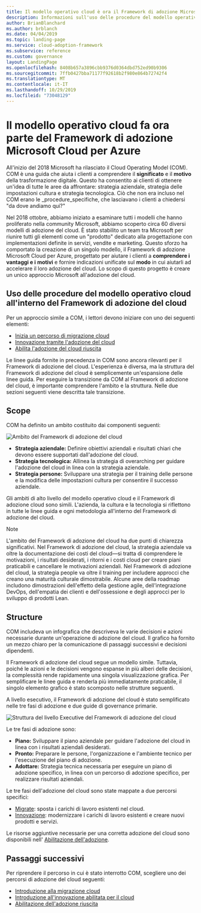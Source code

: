 ```yaml
---
title: Il modello operativo cloud è ora il Framework di adozione Microsoft Cloud per Azure
description: Informazioni sull'uso delle procedure del modello operativo cloud all'interno del Framework di adozione del cloud.
author: BrianBlanchard
ms.author: brblanch
ms.date: 04/04/2019
ms.topic: landing-page
ms.service: cloud-adoption-framework
ms.subservice: reference
ms.custom: governance
layout: LandingPage
ms.openlocfilehash: 8408b657a3896cbb9376d0364dbd752ed90b9306
ms.sourcegitcommit: 7ffb0427bba71177f92618b2f980e864b72742f4
ms.translationtype: MT
ms.contentlocale: it-IT
ms.lasthandoff: 10/29/2019
ms.locfileid: "73048129"
---
```

# <a name="cloud-operating-model-is-now-part-of-the-microsoft-cloud-adoption-framework-for-azure"></a>Il modello operativo cloud fa ora parte del Framework di adozione Microsoft Cloud per Azure

All'inizio del 2018 Microsoft ha rilasciato il Cloud Operating Model (COM). COM è una guida che aiuta i clienti a comprendere il **significato** e il **motivo** della trasformazione digitale. Questo ha consentito ai clienti di ottenere un'idea di tutte le aree da affrontare: strategia aziendale, strategia delle impostazioni cultura e strategia tecnologica. Ciò che non era incluso nel COM erano le _procedure_specifiche, che lasciavano i clienti a chiedersi "da dove andiamo qui?"

Nel 2018 ottobre, abbiamo iniziato a esaminare tutti i modelli che hanno proliferato nella community Microsoft, abbiamo scoperto circa 60 diversi modelli di adozione del cloud. È stato stabilito un team tra Microsoft per riunire tutti gli elementi come un "prodotto" dedicato alla progettazione con implementazioni definite in servizi, vendite e marketing. Questo sforzo ha comportato la creazione di un singolo modello, il Framework di adozione Microsoft Cloud per Azure, progettato per aiutare i clienti a **comprendere i vantaggi e i** **motivi** e fornire indicazioni unificate sul **modo** in cui aiutarli ad accelerare il loro adozione del cloud. Lo scopo di questo progetto è creare un unico approccio Microsoft all'adozione del cloud.

## <a name="using-cloud-operating-model-practices-within-the-cloud-adoption-framework"></a>Uso delle procedure del modello operativo cloud all'interno del Framework di adozione del cloud

Per un approccio simile a COM, i lettori devono iniziare con uno dei seguenti elementi:

- [Inizia un percorso di migrazione cloud](../getting-started/migrate.md)
- [Innovazione tramite l'adozione del cloud](../getting-started/innovate.md)
- [Abilita l'adozione del cloud riuscita](../getting-started/enable.md)

Le linee guida fornite in precedenza in COM sono ancora rilevanti per il Framework di adozione del cloud. L'esperienza è diversa, ma la struttura del Framework di adozione del cloud è semplicemente un'espansione delle linee guida. Per eseguire la transizione da COM al Framework di adozione del cloud, è importante comprendere l'ambito e la struttura. Nelle due sezioni seguenti viene descritta tale transizione.

## <a name="scope"></a>Scope

COM ha definito un ambito costituito dai componenti seguenti:

![Ambito del Framework di adozione del cloud](../_images/caf-scope.png)

- **Strategia aziendale:** Definire obiettivi aziendali e risultati chiari che devono essere supportati dall'adozione del cloud.
- **Strategia tecnologica:** Allinea la strategia di overarching per guidare l'adozione del cloud in linea con la strategia aziendale.
- **Strategia persone:** Sviluppare una strategia per il training delle persone e la modifica delle impostazioni cultura per consentire il successo aziendale.

Gli ambiti di alto livello del modello operativo cloud e il Framework di adozione cloud sono simili. L'azienda, la cultura e la tecnologia si riflettono in tutte le linee guida e ogni metodologia all'interno del Framework di adozione del cloud.

> [!NOTE]
> L'ambito del Framework di adozione del cloud ha due punti di chiarezza significativi. Nel Framework di adozione del cloud, la strategia aziendale va oltre la documentazione dei costi del cloud&mdash;si tratta di comprendere le motivazioni, i risultati desiderati, i ritorni e i costi cloud per creare piani praticabili e cancellare le motivazioni aziendali. Nel Framework di adozione del cloud, la strategia people va oltre il training per includere approcci che creano una maturità culturale dimostrabile. Alcune aree della roadmap includono dimostrazioni dell'effetto della gestione agile, dell'integrazione DevOps, dell'empatia dei clienti e dell'ossessione e degli approcci per lo sviluppo di prodotti Lean.

## <a name="structure"></a>Structure

COM includeva un infografica che descriveva le varie decisioni e azioni necessarie durante un'operazione di adozione del cloud. Il grafico ha fornito un mezzo chiaro per la comunicazione di passaggi successivi e decisioni dipendenti.

Il Framework di adozione del cloud segue un modello simile. Tuttavia, poiché le azioni e le decisioni vengono espanse in più alberi delle decisioni, la complessità rende rapidamente una singola visualizzazione grafica. Per semplificare le linee guida e renderla più immediatamente praticabile, il singolo elemento grafico è stato scomposto nelle strutture seguenti.

A livello esecutivo, il Framework di adozione del cloud è stato semplificato nelle tre fasi di adozione e due guide di governance primarie.

![Struttura del livello Executive del Framework di adozione del cloud](../_images/caf-structure.png)

Le tre fasi di adozione sono:

- **Piano:** Sviluppare il piano aziendale per guidare l'adozione del cloud in linea con i risultati aziendali desiderati.
- **Pronto:** Preparare le persone, l'organizzazione e l'ambiente tecnico per l'esecuzione del piano di adozione.
- **Adottare:** Strategia tecnica necessaria per eseguire un piano di adozione specifico, in linea con un percorso di adozione specifico, per realizzare risultati aziendali.

Le tre fasi dell'adozione del cloud sono state mappate a due percorsi specifici:

- [Migrate](../getting-started/migrate.md): sposta i carichi di lavoro esistenti nel cloud.
- [Innovazione](../getting-started/innovate.md): modernizzare i carichi di lavoro esistenti e creare nuovi prodotti e servizi.

Le risorse aggiuntive necessarie per una corretta adozione del cloud sono disponibili nell' [Abilitazione dell'adozione](../getting-started/enable.md).

## <a name="next-steps"></a>Passaggi successivi

Per riprendere il percorso in cui è stato interrotto COM, scegliere uno dei percorsi di adozione del cloud seguenti:

- [Introduzione alla migrazione cloud](../getting-started/migrate.md)
- [Introduzione all'innovazione abilitata per il cloud](../getting-started/innovate.md)
- [Abilitazione dell'adozione riuscita](../getting-started/enable.md)
